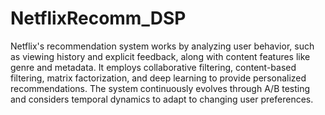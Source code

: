 # NetflixRecomm_DSP

Netflix's recommendation system works by analyzing user behavior, such as viewing history and explicit feedback, along with content features like genre and metadata. It employs collaborative filtering, content-based filtering, matrix factorization, and deep learning to provide personalized recommendations. The system continuously evolves through A/B testing and considers temporal dynamics to adapt to changing user preferences.
